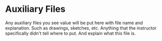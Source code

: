 # Auxiliary Files

Any auxiliary files you see value will be put here with file name and explanation. Such as drawings, sketches, etc. Anything that the instructor specifically didn't tell where to put. And explain what this file is.

